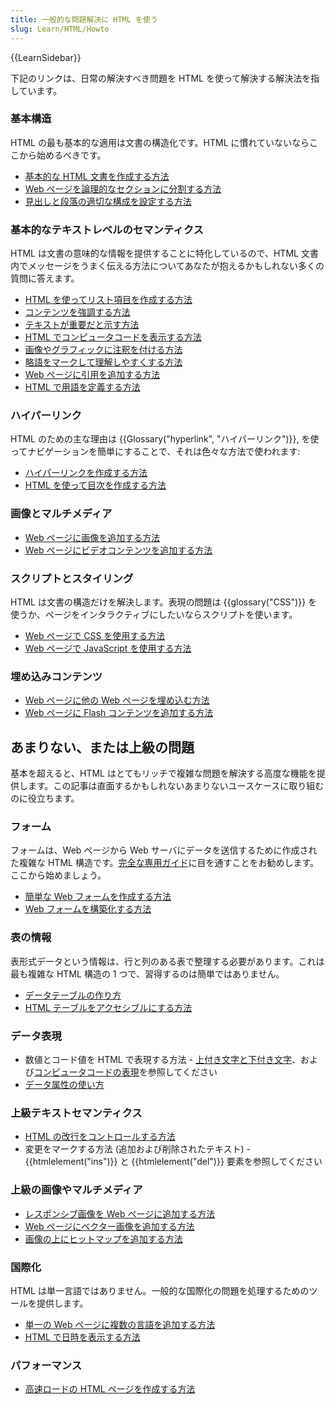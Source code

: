 ```yaml
---
title: 一般的な問題解決に HTML を使う
slug: Learn/HTML/Howto
---
```

{{LearnSidebar}}

下記のリンクは、日常の解決すべき問題を HTML を使って解決する解決法を指しています。

### 基本構造

HTML の最も基本的な適用は文書の構造化です。HTML に慣れていないならここから始めるべきです。

- [基本的な HTML 文書を作成する方法](/ja/docs/Learn/HTML/Introduction_to_HTML/Getting_started#html_文書の構成)
- [Web ページを論理的なセクションに分割する方法](/ja/docs/Learn/HTML/Introduction_to_HTML/Document_and_website_structure)
- [見出しと段落の適切な構成を設定する方法](/ja/docs/Learn/HTML/Introduction_to_HTML/HTML_text_fundamentals#基本_見出しと段落)

### 基本的なテキストレベルのセマンティクス

HTML は文書の意味的な情報を提供することに特化しているので、HTML 文書内でメッセージをうまく伝える方法についてあなたが抱えるかもしれない多くの質問に答えます。

- [HTML を使ってリスト項目を作成する方法](/ja/docs/Learn/HTML/Introduction_to_HTML/HTML_text_fundamentals#リスト)
- [コンテンツを強調する方法](/ja/docs/Learn/HTML/Introduction_to_HTML/HTML_text_fundamentals#強調と重要性)
- [テキストが重要だと示す方法](/ja/docs/Learn/HTML/Introduction_to_HTML/HTML_text_fundamentals#強調と重要性)
- [HTML でコンピュータコードを表示する方法](/ja/docs/Learn/HTML/Introduction_to_HTML/高度なテキスト成型#Representing_computer_code)
- [画像やグラフィックに注釈を付ける方法](/ja/docs/Learn/HTML/Multimedia_and_embedding/Images_in_HTML#Annotating_images_with_figures_and_figure_captions)
- [略語をマークして理解しやすくする方法](/ja/docs/Learn/HTML/Introduction_to_HTML/高度なテキスト成型#Abbreviations)
- [Web ページに引用を追加する方法](/ja/docs/Learn/HTML/Introduction_to_HTML/高度なテキスト成型#Quotations)
- [HTML で用語を定義する方法](/ja/docs/Learn/HTML/Howto/Define_terms_with_HTML)

### ハイパーリンク

HTML のための主な理由は {{Glossary("hyperlink", "ハイパーリンク")}}, を使ってナビゲーションを簡単にすることで、それは色々な方法で使われます:

- [ハイパーリンクを作成する方法](/ja/docs/Learn/HTML/Introduction_to_HTML/Creating_hyperlinks)
- [HTML を使って目次を作成する方法](/ja/docs/Learn/HTML/Introduction_to_HTML/Creating_hyperlinks#アクティブラーニング_ナビゲーションメニューの作成)

### 画像とマルチメディア

- [Web ページに画像を追加する方法](/ja/docs/Learn/HTML/Multimedia_and_embedding/Images_in_HTML#How_do_we_put_an_image_on_a_webpage)
- [Web ページにビデオコンテンツを追加する方法](/ja/docs/Learn/HTML/Multimedia_and_embedding/Video_and_audio_content)

### スクリプトとスタイリング

HTML は文書の構造だけを解決します。表現の問題は {{glossary("CSS")}} を使うか、ページをインタラクティブにしたいならスクリプトを使います。

- [Web ページで CSS を使用する方法](/ja/docs/Learn/CSS/Introduction_to_CSS/How_CSS_works#How_to_apply_your_CSS_to_your_HTML)
- [Web ページで JavaScript を使用する方法](/ja/docs/Learn/HTML/Howto/Use_JavaScript_within_a_webpage)

### 埋め込みコンテンツ

- [Web ページに他の Web ページを埋め込む方法](/ja/docs/Learn/HTML/Multimedia_and_embedding/Other_embedding_technologies)
- [Web ページに Flash コンテンツを追加する方法](/ja/docs/Learn/HTML/Multimedia_and_embedding/Other_embedding_technologies#The_embed_and_object_elements)

## あまりない、または上級の問題

基本を超えると、HTML はとてもリッチで複雑な問題を解決する高度な機能を提供します。この記事は直面するかもしれないあまりないユースケースに取り組むのに役立ちます。

### フォーム

フォームは、Web ページから Web サーバにデータを送信するために作成された複雑な HTML 構造です。[完全な専用ガイド](/ja/docs/Learn/HTML/Forms)に目を通すことをお勧めします。ここから始めましょう。

- [簡単な Web フォームを作成する方法](/ja/docs/Learn/HTML/Forms/Your_first_HTML_form)
- [Web フォームを構築化する方法](/ja/docs/Web/Guide/HTML/Forms/How_to_structure_an_HTML_form)

### 表の情報

表形式データという情報は、行と列のある表で整理する必要があります。これは最も複雑な HTML 構造の 1 つで、習得するのは簡単ではありません。

- [データテーブルの作り方](/ja/docs/Learn/HTML/Tables/Basics)
- [HTML テーブルをアクセシブルにする方法](/ja/docs/Learn/HTML/Tables/Advanced)

### データ表現

- 数値とコード値を HTML で表現する方法 - [上付き文字と下付き文字](/ja/docs/Learn/HTML/Introduction_to_HTML/高度なテキスト成型#Superscript_and_subscript)、および[コンピュータコードの表現](/ja/docs/Learn/HTML/Introduction_to_HTML/高度なテキスト成型#Representing_computer_code)を参照してください
- [データ属性の使い方](/ja/docs/Learn/HTML/Howto/Use_data_attributes)

### 上級テキストセマンティクス

- [HTML の改行をコントロールする方法](/ja/docs/Web/HTML/Element/br)
- 変更をマークする方法 (追加および削除されたテキスト) - {{htmlelement("ins")}} と {{htmlelement("del")}} 要素を参照してください

### 上級の画像やマルチメディア

- [レスポンシブ画像を Web ページに追加する方法](/ja/docs/Learn/HTML/Multimedia_and_embedding/Responsive_images)
- [Web ページにベクター画像を追加する方法](/ja/docs/Learn/HTML/Multimedia_and_embedding/Adding_vector_graphics_to_the_Web)
- [画像の上にヒットマップを追加する方法](/ja/docs/Learn/HTML/Howto/Add_a_hit_map_on_top_of_an_image)

### 国際化

HTML は単一言語ではありません。一般的な国際化の問題を処理するためのツールを提供します。

- [単一の Web ページに複数の言語を追加する方法](/ja/docs/Learn/HTML/Introduction_to_HTML/The_head_metadata_in_HTML#Setting_the_primary_language_of_the_document)
- [HTML で日時を表示する方法](/ja/docs/Learn/HTML/Introduction_to_HTML/高度なテキスト成型#Marking_up_times_and_dates)

### パフォーマンス

- [高速ロードの HTML ページを作成する方法](/ja/docs/Web/Guide/HTML/Tips_for_authoring_fast-loading_HTML_pages)
